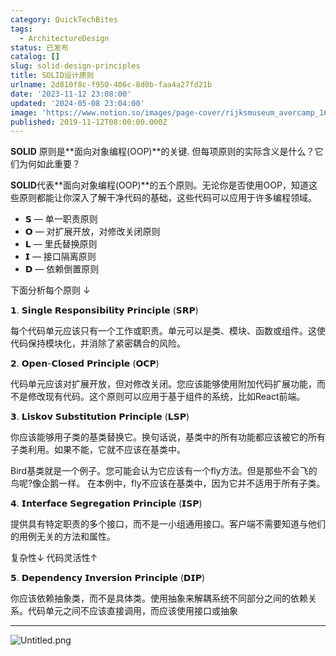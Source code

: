 ```yaml
---
category: QuickTechBites
tags:
  - ArchitectureDesign
status: 已发布
catalog: []
slug: solid-design-principles
title: SOLID设计原则
urlname: 2d810f8c-f950-406c-8d0b-faa4a27fd21b
date: '2023-11-12 23:08:00'
updated: '2024-05-08 23:04:00'
image: 'https://www.notion.so/images/page-cover/rijksmuseum_avercamp_1620.jpg'
published: 2019-11-12T08:00:00.000Z
---
```


**SOLID** 原则是**面向对象编程(OOP)**的关键. 但每项原则的实际含义是什么？它们为何如此重要？


**SOLID**代表**面向对象编程(OOP)**的五个原则。无论你是否使用OOP，知道这些原则都能让你深入了解干净代码的基础，这些代码可以应用于许多编程领域。

- 𝗦 — 单一职责原则
- 𝗢 — 对扩展开放，对修改关闭原则
- 𝗟 — 里氏替换原则
- 𝗜 — 接口隔离原则
- 𝗗 — 依赖倒置原则

下面分析每个原则 ↓


𝟭. 𝗦𝗶𝗻𝗴𝗹𝗲 𝗥𝗲𝘀𝗽𝗼𝗻𝘀𝗶𝗯𝗶𝗹𝗶𝘁𝘆 𝗣𝗿𝗶𝗻𝗰𝗶𝗽𝗹𝗲 (𝗦𝗥𝗣)


每个代码单元应该只有一个工作或职责。单元可以是类、模块、函数或组件。这使代码保持模块化，并消除了紧密耦合的风险。


𝟮. 𝗢𝗽𝗲𝗻-𝗖𝗹𝗼𝘀𝗲𝗱 𝗣𝗿𝗶𝗻𝗰𝗶𝗽𝗹𝗲 (𝗢𝗖𝗣)


代码单元应该对扩展开放，但对修改关闭。您应该能够使用附加代码扩展功能，而不是修改现有代码。这个原则可以应用于基于组件的系统，比如React前端。


𝟯. 𝗟𝗶𝘀𝗸𝗼𝘃 𝗦𝘂𝗯𝘀𝘁𝗶𝘁𝘂𝘁𝗶𝗼𝗻 𝗣𝗿𝗶𝗻𝗰𝗶𝗽𝗹𝗲 (𝗟𝗦𝗣)


你应该能够用子类的基类替换它。换句话说，基类中的所有功能都应该被它的所有子类利用。如果不能，它就不应该在基类中。


Bird基类就是一个例子。您可能会认为它应该有一个fly方法。但是那些不会飞的鸟呢?像企鹅一样。
在本例中，fly不应该在基类中，因为它并不适用于所有子类。


𝟰. 𝗜𝗻𝘁𝗲𝗿𝗳𝗮𝗰𝗲 𝗦𝗲𝗴𝗿𝗲𝗴𝗮𝘁𝗶𝗼𝗻 𝗣𝗿𝗶𝗻𝗰𝗶𝗽𝗹𝗲 (𝗜𝗦𝗣)


提供具有特定职责的多个接口，而不是一小组通用接口。客户端不需要知道与他们的用例无关的方法和属性。


复杂性↓
代码灵活性↑


𝟱. 𝗗𝗲𝗽𝗲𝗻𝗱𝗲𝗻𝗰𝘆 𝗜𝗻𝘃𝗲𝗿𝘀𝗶𝗼𝗻 𝗣𝗿𝗶𝗻𝗰𝗶𝗽𝗹𝗲 (𝗗𝗜𝗣)


你应该依赖抽象类，而不是具体类。使用抽象来解耦系统不同部分之间的依赖关系。代码单元之间不应该直接调用，而应该使用接口或抽象


---


![Untitled.png](https://prod-files-secure.s3.us-west-2.amazonaws.com/5d24fe63-e567-4804-86f9-9fdc62e13082/6fc4afd3-478b-4aaf-9884-0a3f8e406a71/Untitled.png?X-Amz-Algorithm=AWS4-HMAC-SHA256&X-Amz-Content-Sha256=UNSIGNED-PAYLOAD&X-Amz-Credential=ASIAZI2LB466SOYRWYIY%2F20250205%2Fus-west-2%2Fs3%2Faws4_request&X-Amz-Date=20250205T053825Z&X-Amz-Expires=3600&X-Amz-Security-Token=IQoJb3JpZ2luX2VjECUaCXVzLXdlc3QtMiJIMEYCIQD7J3Vin1vHI9B6lvTx%2Fo73D6lNgno94lKyAnqzLgWqrAIhAJKIdAkHzsn2ZSOTe3hwlP4w96YTgrtVBRzz2HrTxB4EKv8DCD4QABoMNjM3NDIzMTgzODA1IgyN1mhRp4%2BUMCAJeDoq3AOo6FadQX5T9BYI0NGGJmnonfmta%2FqkaUU7SC4Km%2BQxfYl3bD54jkz4b%2B%2FME%2FulC7kWP8drV%2BdNOky%2FM6dimojjIYnk8lb81UVZJExECsaCU6ZseACOgnspnn991%2FnKChJG6Ey3xCpggoAYlX9RuSuhfmh6D%2BhICZwDvkKgVpV2WCNWKBc7qOlQf9kpj5%2B94O3WC3qLISpbNVnfKQM%2FQjD%2B3a5u4xf9qA9ND2S8enY%2B%2F4xJh2SYr%2B2hnexeJFmw2fAWOqfgWov4VLAkUPHOWHGLGYBS%2B55vCby8VIKsfLm8%2BgKUB7lM%2FeWmcAKjU8AFmqe52c%2BKLhvZ24fH1aQUqeoV5agZeBf7yqZBr%2FfV8sNUVwBAkqt4zpklcYDw%2Bj4%2FD9MRFGbrTMJk4NhTFixzKZvaGdLWAWXL2INukpblrpq1sgCGSOtupsPIhyf6q6U8Wmy2lq7aGWs74E9PgwW%2FCHqbGvPEKaIetM4LC4pgIT6iYA7s9wtxdwRNozz1JIZI%2FLmpwUdZeLvX1cCywDfKS3biUXchEh9rgqxKuQQ2ddCuHA3j%2F9VIztYT%2FAZ6n%2FYkVXhjAp60TQopn0EbONlSn9CIv5QyxTrW%2BM6%2BxXeTIZHbO3H4hUfSfHvSe6xcETD%2B3Yu9BjqkAep%2BzoqC6Uug0ZmMVSVHrGyFieSC8VNnesTXF8a8IgfM%2Ba3OqzZJKAeheP0oRro0ZGg5bz2o1dcsqOx%2FYeIVoioSQ5agbnAWc%2B4sNj3ZqckvEyLIy%2B%2BNuUsEHfay1sCgTwIOq4puZN8W5IQgMFoKKZEu7c%2FGhKf3z2P%2FV%2FGJQftA1vn8z5Suw3wOuTZ0uDJPYrSK8pLUwKafhJ2kGlGn8%2FTATs%2B2&X-Amz-Signature=0385d55917463ec3eddcdb4d9b3dd27738284a6f578456f38822c1f8ba993383&X-Amz-SignedHeaders=host&x-id=GetObject)

